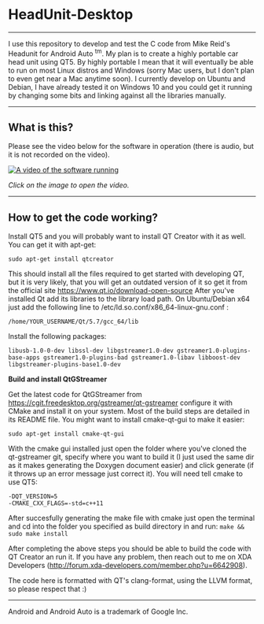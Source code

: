 HeadUnit-Desktop
================

----------

I use this repository to develop and test the C code from Mike Reid's Headunit for Android Auto <sup>tm</sup>. My plan is to create a highly portable car head unit using QT5. By highly portable I mean that it will eventually be able to run on most Linux distros and Windows (sorry Mac users, but I don't plan to even get near a Mac anytime soon). I currently develop on Ubuntu and Debian, I have already tested it on Windows 10 and you could get it running by changing some bits and linking against all the libraries manually.

----------
What is this?
----------------------------
Please see the video below for the software in operation (there is audio, but it is not recorded on the video).


[![A video of the software running](https://img.youtube.com/vi/LhzlXSiABTI/0.jpg)](https://www.youtube.com/watch?v=LhzlXSiABTI)

*Click on the image to open the video.*

----------
How to get the code working?
----------------------------

Install QT5 and you will probably want to install QT Creator with it as well. You can get it with apt-get:

    sudo apt-get install qtcreator

This should install all the files required to get started with developing QT, but it is very likely, that you will get an outdated version of it so get it from the official site https://www.qt.io/download-open-source
After you've installed Qt add its libraries to the library load path. On Ubuntu/Debian x64 just add the following line to /etc/ld.so.conf/x86_64-linux-gnu.conf :

    /home/YOUR_USERNAME/Qt/5.7/gcc_64/lib

Install the following packages:

    libusb-1.0-0-dev libssl-dev libgstreamer1.0-dev gstreamer1.0-plugins-base-apps gstreamer1.0-plugins-bad gstreamer1.0-libav libboost-dev libgstreamer-plugins-base1.0-dev 

**Build and install QtGStreamer**

Get the latest code for QtGStreamer from https://cgit.freedesktop.org/gstreamer/qt-gstreamer configure it with CMake and install it on your system. Most of the build steps are detailed in its README file. You might want to install cmake-qt-gui to make it easier:

    sudo apt-get install cmake-qt-gui

With the cmake gui installed just open the folder where you've cloned the qt-gstreamer git, specify where you want to build it (I just used the same dir as it makes generating the Doxygen document easier) and click generate (if it throws up an error message just correct it). You will need tell cmake to use QT5:

    -DQT_VERSION=5
    -CMAKE_CXX_FLAGS=-std=c++11
   After succesfully generating the make file with cmake just open the terminal and cd into the folder you specified as build directory in and run: `make && sudo make install`

After completing the above steps you should be able to build the code with QT Creator an run it. If you have any problem, then reach out to me on XDA Developers (http://forum.xda-developers.com/member.php?u=6642908).

The code here is formatted with QT's clang-format, using the LLVM format, so please respect that :)

----------
Android and Android Auto is a trademark of Google Inc.
